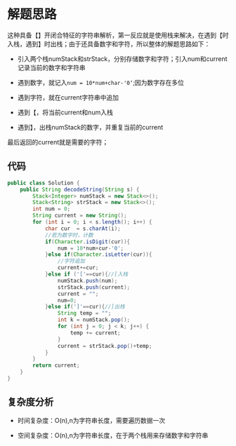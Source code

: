# 解题思路

这种具备【】开闭合特征的字符串解析，第一反应就是使用栈来解决，在遇到【时入栈，遇到】时出栈；由于还具备数字和字符，所以整体的解题思路如下：

* 引入两个栈numStack和strStack，分别存储数字和字符；引入num和current记录当前的数字和字符串

* 遇到数字，就记入`num = 10*num+char-'0‘`;因为数字存在多位
* 遇到字符，就在current字符串中追加
* 遇到【，将当前current和num入栈
* 遇到】，出栈numStack的数字，并重复当前的current

最后返回的current就是需要的字符；



## 代码

```java
public class Solution {
    public String decodeString(String s) {
        Stack<Integer> numStack = new Stack<>();
        Stack<String> strStack = new Stack<>();
        int num = 0;
        String current = new String();
        for (int i = 0; i < s.length(); i++) {
            char cur  = s.charAt(i);
            //若为数字时，计数
            if(Character.isDigit(cur)){
                num = 10*num+cur-'0';
            }else if(Character.isLetter(cur)){
                //字符追加
                current+=cur;
            }else if ('['==cur){//[入栈
                numStack.push(num);
                strStack.push(current);
                current = "";
                num=0;
            }else if(']'==cur){//]出栈
                String temp = "";
                int k = numStack.pop();
                for (int j = 0; j < k; j++) {
                    temp += current;
                }
                current = strStack.pop()+temp;
            }
        }
        return current;
    }
}
```

## 复杂度分析

* 时间复杂度：O(n),n为字符串长度，需要遍历数据一次

* 空间复杂度：O(n),n为字符串长度，在于两个栈用来存储数字和字符串

  